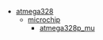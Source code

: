 * [atmega328](/atmega328)
  * [microchip](/atmega328/microchip)
    * [atmega328p_mu](atmega328/microchip/atmega328p_mu)
